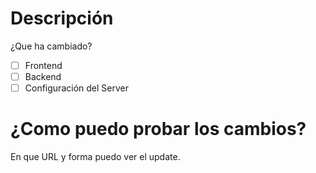 # Descripción
¿Que ha cambiado?

- [ ] Frontend
- [ ] Backend
- [ ] Configuración del Server

# ¿Como puedo probar los cambios?
En que URL y forma puedo ver el update.
